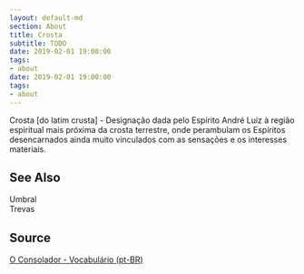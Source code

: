 ```yaml
---
layout: default-md
section: About
title: Crosta
subtitle: TODO
date: 2019-02-01 19:00:00
tags:
- about
date: 2019-02-01 19:00:00
tags: 
- about
---
```


Crosta [do latim crusta] - Designação dada pelo Espírito André Luiz à região espiritual mais próxima da crosta terrestre, onde perambulam os Espíritos desencarnados ainda muito vinculados com as sensações e os interesses materiais.
 

## See Also
Umbral  
Trevas  

## Source
[O Consolador - Vocabulário (pt-BR)](http://www.oconsolador.com.br/linkfixo/vocabulario/principal.html)


